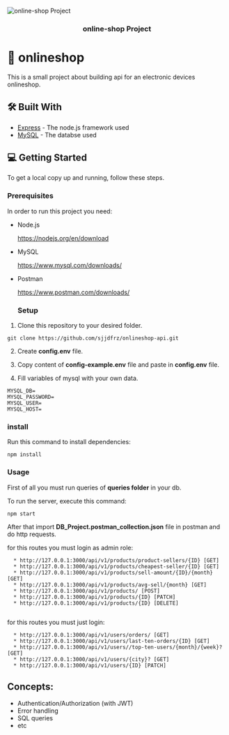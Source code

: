 ![online-shop Project](https://www.merchantcapital.co.za/hubfs/Electronic%20Online%20Header-01.jpg)

<h3 align="center"><b>online-shop Project</b></h3>

# 📖 onlineshop

This is a small project about building api for an electronic devices onlineshop.

## 🛠 Built With

* [Express](https://expressjs.com/) - The node.js framework used
* [MySQL](https://dev.mysql.com/doc/) - The databse used

## 💻 Getting Started
To get a local copy up and running, follow these steps.

### Prerequisites

In order to run this project you need:

* Node.js

  https://nodejs.org/en/download

* MySQL

  https://www.mysql.com/downloads/

* Postman

  https://www.postman.com/downloads/

  ### Setup

1) Clone this repository to your desired folder.
```
git clone https://github.com/sjjdfrz/onlineshop-api.git
```

2) Create **config.env** file.

3) Copy content of **config-example.env** file and paste in **config.env** file.
4) Fill variables of mysql with your own data.
```
MYSQL_DB=
MYSQL_PASSWORD=
MYSQL_USER=
MYSQL_HOST=
```

### install
Run this command to install dependencies:
```
npm install
```

### Usage
First of all you must run queries of **queries folder** in your db.

To run the server, execute this command:
```
npm start
```

After that import **DB_Project.postman_collection.json** file in postman and do http requests.

for this routes you must login as admin role:
```
  * http://127.0.0.1:3000/api/v1/products/product-sellers/{ID} [GET]
  * http://127.0.0.1:3000/api/v1/products/cheapest-seller/{ID} [GET]
  * http://127.0.0.1:3000/api/v1/products/sell-amount/{ID}/{month} [GET]
  * http://127.0.0.1:3000/api/v1/products/avg-sell/{month} [GET]
  * http://127.0.0.1:3000/api/v1/products/ [POST]
  * http://127.0.0.1:3000/api/v1/products/{ID} [PATCH]
  * http://127.0.0.1:3000/api/v1/products/{ID} [DELETE]
  
```

for this routes you must just login:

```
  * http://127.0.0.1:3000/api/v1/users/orders/ [GET]
  * http://127.0.0.1:3000/api/v1/users/last-ten-orders/{ID} [GET]
  * http://127.0.0.1:3000/api/v1/users//top-ten-users/{month}/{week}? [GET]
  * http://127.0.0.1:3000/api/v1/users/{city}? [GET]
  * http://127.0.0.1:3000/api/v1/users/{ID} [PATCH]

```

## Concepts:

* Authentication/Authorization (with JWT)
* Error handling
* SQL queries
* etc